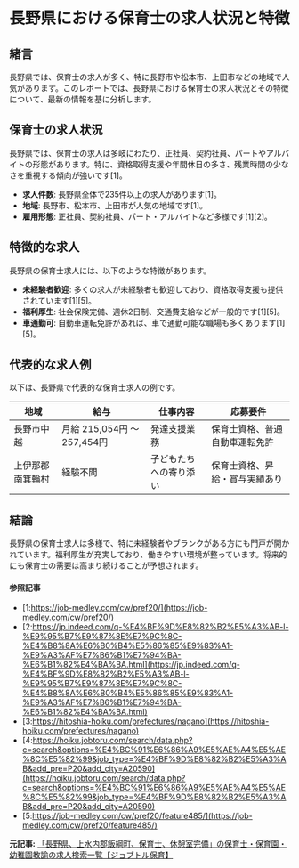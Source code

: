 # 長野県における保育士の求人状況と特徴

## 緒言

長野県では、保育士の求人が多く、特に長野市や松本市、上田市などの地域で人気があります。このレポートでは、長野県における保育士の求人状況とその特徴について、最新の情報を基に分析します。

## 保育士の求人状況

長野県では、保育士の求人は多岐にわたり、正社員、契約社員、パートやアルバイトの形態があります。特に、資格取得支援や年間休日の多さ、残業時間の少なさを重視する傾向が強いです[1]。

- **求人件数**: 長野県全体で235件以上の求人があります[1]。
- **地域**: 長野市、松本市、上田市が人気の地域です[1]。
- **雇用形態**: 正社員、契約社員、パート・アルバイトなど多様です[1][2]。

## 特徴的な求人

長野県の保育士求人には、以下のような特徴があります。

- **未経験者歓迎**: 多くの求人が未経験者も歓迎しており、資格取得支援も提供されています[1][5]。
- **福利厚生**: 社会保険完備、週休2日制、交通費支給などが一般的です[1][5]。
- **車通勤可**: 自動車運転免許があれば、車で通勤可能な職場も多くあります[1][5]。

## 代表的な求人例

以下は、長野県で代表的な保育士求人の例です。

| 地域 | 給与 | 仕事内容 | 応募要件 |
| --- | --- | --- | --- |
| 長野市中越 | 月給 215,054円 〜 257,454円 | 発達支援業務 | 保育士資格、普通自動車運転免許 |
| 上伊那郡南箕輪村 | 経験不問 | 子どもたちへの寄り添い | 保育士資格、昇給・賞与実績あり |

## 結論

長野県の保育士求人は多様で、特に未経験者やブランクがある方にも門戸が開かれています。福利厚生が充実しており、働きやすい環境が整っています。将来的にも保育士の需要は高まり続けることが予想されます。

#### 参照記事
- [1:https://job-medley.com/cw/pref20/](https://job-medley.com/cw/pref20/)
- [2:https://jp.indeed.com/q-%E4%BF%9D%E8%82%B2%E5%A3%AB-l-%E9%95%B7%E9%87%8E%E7%9C%8C-%E4%B8%8A%E6%B0%B4%E5%86%85%E9%83%A1-%E9%A3%AF%E7%B6%B1%E7%94%BA-%E6%B1%82%E4%BA%BA.html](https://jp.indeed.com/q-%E4%BF%9D%E8%82%B2%E5%A3%AB-l-%E9%95%B7%E9%87%8E%E7%9C%8C-%E4%B8%8A%E6%B0%B4%E5%86%85%E9%83%A1-%E9%A3%AF%E7%B6%B1%E7%94%BA-%E6%B1%82%E4%BA%BA.html)
- [3:https://hitoshia-hoiku.com/prefectures/nagano](https://hitoshia-hoiku.com/prefectures/nagano)
- [4:https://hoiku.jobtoru.com/search/data.php?c=search&options=%E4%BC%91%E6%86%A9%E5%AE%A4%E5%AE%8C%E5%82%99&job_type=%E4%BF%9D%E8%82%B2%E5%A3%AB&add_pre=P20&add_city=A20590](https://hoiku.jobtoru.com/search/data.php?c=search&options=%E4%BC%91%E6%86%A9%E5%AE%A4%E5%AE%8C%E5%82%99&job_type=%E4%BF%9D%E8%82%B2%E5%A3%AB&add_pre=P20&add_city=A20590)
- [5:https://job-medley.com/cw/pref20/feature485/](https://job-medley.com/cw/pref20/feature485/)


**元記事:** [「長野県、上水内郡飯綱町、保育士、休憩室完備」の保育士・保育園・幼稚園教諭の求人検索一覧【ジョブトル保育】](https://hoiku.jobtoru.com/search/data.php?c=search&options=休憩室完備&job_type=保育士&add_pre=P20&add_city=A20590)